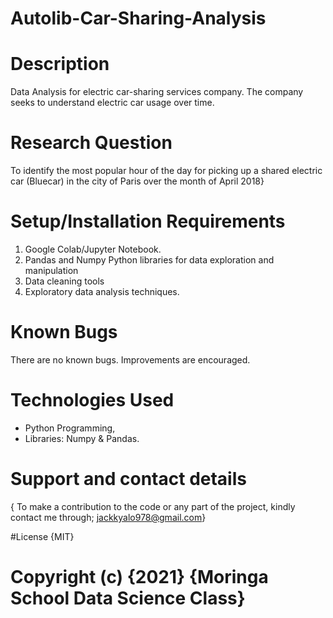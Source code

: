 # Autolib-Car-Sharing-Analysis
# Description
Data Analysis for electric car-sharing services company.
The company seeks to understand electric car usage over time.

# Research Question
To identify the most popular hour of the day for picking up a shared electric car (Bluecar) in the city of Paris over the month of April 2018}

# Setup/Installation Requirements
1. Google Colab/Jupyter Notebook.
2. Pandas and Numpy Python libraries for data exploration and manipulation
3. Data cleaning tools
4. Exploratory data analysis techniques.

# Known Bugs
There are no known bugs.
Improvements are encouraged.

# Technologies Used
* Python Programming,
* Libraries: Numpy & Pandas. 

# Support and contact details
{ To make a contribution to the code or any part of the project, kindly contact me through; jackkyalo978@gmail.com}

#License
{MIT}

# Copyright (c) {2021} {Moringa School Data Science Class}
